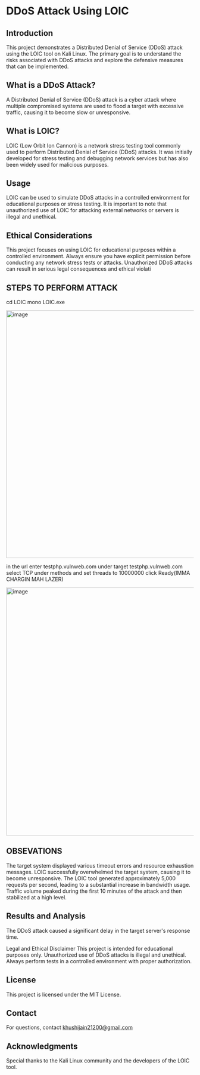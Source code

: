 # DDoS Attack Using LOIC 

## Introduction
This project demonstrates a Distributed Denial of Service (DDoS) attack using the LOIC tool on Kali Linux. The primary goal is to understand the risks associated with DDoS attacks and explore the defensive measures that can be implemented.

## What is a DDoS Attack?
A Distributed Denial of Service (DDoS) attack is a cyber attack where multiple compromised systems are used to flood a target with excessive traffic, causing it to become slow or unresponsive.

## What is LOIC?
LOIC (Low Orbit Ion Cannon) is a network stress testing tool commonly used to perform Distributed Denial of Service (DDoS) attacks. It was initially developed for stress testing and debugging network services but has also been widely used for malicious purposes.

## Usage
LOIC can be used to simulate DDoS attacks in a controlled environment for educational purposes or stress testing. It is important to note that unauthorized use of LOIC for attacking external networks or servers is illegal and unethical.

## Ethical Considerations
This project focuses on using LOIC for educational purposes within a controlled environment. Always ensure you have explicit permission before conducting any network stress tests or attacks. Unauthorized DDoS attacks can result in serious legal consequences and ethical violati

## STEPS TO PERFORM ATTACK
cd LOIC
mono LOIC.exe

<img width="663" alt="image" src="https://github.com/user-attachments/assets/ab81c420-25e1-4c10-a66d-15bc4f409fff">

in the url enter testphp.vulnweb.com
under target testphp.vulnweb.com
select TCP under methods and set threads to 10000000
click Ready(IMMA CHARGIN MAH LAZER)

<img width="664" alt="image" src="https://github.com/user-attachments/assets/ff48b7c2-3e1e-4d98-b5b7-bfe583f15ee9">

## OBSEVATIONS
The target system displayed various timeout errors and resource exhaustion messages.
LOIC successfully overwhelmed the target system, causing it to become unresponsive.
The LOIC tool generated approximately 5,000 requests per second, leading to a substantial increase in bandwidth usage.
Traffic volume peaked during the first 10 minutes of the attack and then stabilized at a high level.


## Results and Analysis
The DDoS attack caused a significant delay in the target server's response time.

Legal and Ethical Disclaimer
This project is intended for educational purposes only. Unauthorized use of DDoS attacks is illegal and unethical. Always perform tests in a controlled environment with proper authorization.

## License
This project is licensed under the MIT License.

## Contact
For questions, contact khushijain21200@gmail.com 

## Acknowledgments
Special thanks to the Kali Linux community and the developers of the LOIC tool.
